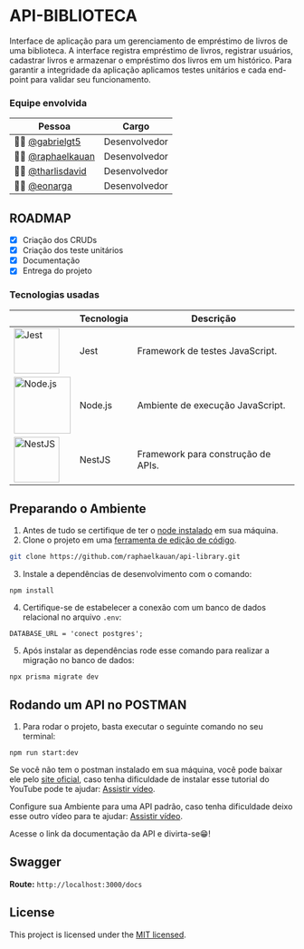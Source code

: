 # API-BIBLIOTECA

Interface de aplicação para um gerenciamento de empréstimo de livros de uma biblioteca. A interface registra empréstimo de livros, registrar usuários, cadastrar livros e armazenar o empréstimo dos livros em um histórico.
Para garantir a integridade da aplicação aplicamos testes unitários e cada end-point para validar seu funcionamento.

### Equipe envolvida

| Pessoa                                               | Cargo         |
| ---------------------------------------------------- | ------------- |
| 👨‍💻 [@gabrielgt5](https://github.com/gabrielgt5/)     | Desenvolvedor |
| 👨‍💻 [@raphaelkauan](https://github.com/raphaelkauan/) | Desenvolvedor |
| 👨‍💻 [@tharlisdavid](https://github.com/tharlisdavid)  | Desenvolvedor |
| 👨‍💻 [@eonarga](https://github.com/eonarga)            | Desenvolvedor |

## ROADMAP

- [x] Criação dos CRUDs
- [x] Criação dos teste unitários
- [X] Documentação
- [x] Entrega do projeto

### Tecnologias usadas

|                                                                                                      | Tecnologia | Descrição                          |
| ---------------------------------------------------------------------------------------------------- | ---------- | ---------------------------------- |
| <img src="https://icon.icepanel.io/Technology/svg/Jest.svg" alt="Jest" width="80" />                 | Jest       | Framework de testes JavaScript.    |
| <img src="https://www.svgrepo.com/show/303360/nodejs-logo.svg" alt="Node.js" width="100" />          | Node.js    | Ambiente de execução JavaScript.   |
| <img src="https://upload.wikimedia.org/wikipedia/commons/a/a8/NestJS.svg" alt="NestJS" width="80" /> | NestJS     | Framework para construção de APIs. |

## Preparando o Ambiente

1. Antes de tudo se certifique de ter o [node instalado](https://www.youtube.com/watch?v=-cLzUD0TQY0) em sua máquina.
2. Clone o projeto em uma [ferramenta de edição de código](https://code.visualstudio.com/download).

```bash
git clone https://github.com/raphaelkauan/api-library.git
```

3. Instale a dependências de desenvolvimento com o comando:

```node
npm install
```

4.  Certifique-se de estabelecer a conexão com um banco de dados relacional no arquivo `.env`:

```node
DATABASE_URL = 'conect postgres';
```

5. Após instalar as dependências rode esse comando para realizar a migração no banco de dados:

```node
npx prisma migrate dev
```

## Rodando um API no POSTMAN

1. Para rodar o projeto, basta executar o seguinte comando no seu terminal:

```node
npm run start:dev
```

Se você não tem o postman instalado em sua máquina, você pode baixar ele pelo [site oficial](https://www.postman.com/), caso tenha dificuldade de instalar esse tutorial do YouTube pode te ajudar: [Assistir vídeo](https://www.youtube.com/watch?v=RbT_stw02C4).

Configure sua Ambiente para uma API padrão, caso tenha dificuldade deixo esse outro vídeo para te ajudar: [Assistir vídeo](https://www.youtube.com/watch?v=tWu5eoFeIVQ).

Acesse o link da documentação da API e divirta-se😁!

## Swagger

**Route:** `http://localhost:3000/docs`

## License

This project is licensed under the [MIT licensed](LICENSE).
